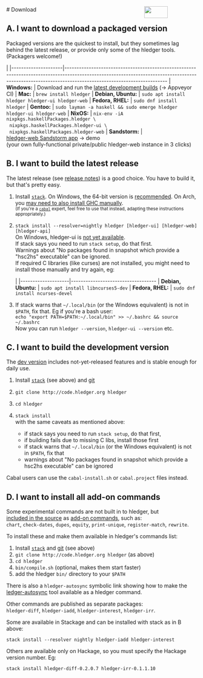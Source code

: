 <div style="float:right; text-align:right; white-space:nowrap; ">
<a style="margin-left:3px;" href="https://flattr.com/submit/auto?user_id=simonmichael&amp;url=http%3A%2F%2Fhledger.org" target="_blank"><img src="//api.flattr.com/button/flattr-badge-large.png" alt="" title="Flattr this" border="0"></a> 
<a href="https://www.paypal.com/cgi-bin/webscr?cmd=_s-xclick&amp;hosted_button_id=5J33NLXYXCYAY"><img width=62 height=31 border=0 src="https://www.paypal.com/en_US/i/btn/x-click-but04.gif" alt=""></a> 
<div style="display:inline-block; position:relative; top:5px; width:62px; height:31px;">
<script data-gratipay-username="simonmichael" data-gratipay-widget="button" src="//grtp.co/v1.js"></script> 
</div>
<a href="https://www.bountysource.com/trackers/536505-simonmichael-hledger"><img border=0 src="https://www.bountysource.com/badge/tracker?tracker_id=536505" alt=""></a> &nbsp;
</div>
# Download
<a name="a"></a>

## A. I want to download a packaged version

<style>
tr { vertical-align:top; }
td { padding-bottom:.5em; padding-right:1em; }
td:first-of-type { 
  /* white-space:nowrap; */
  /* width:1%; */
}
a { white-space:nowrap; }
</style>

Packaged versions are the quickest to install, but they sometimes lag behind the
latest release, or provide only some of the hledger tools. (Packagers welcome!)

|
|---------------------|------------------------------------------------------------------------------------------------------------------------------------------------------------------------------------------------------
| **Windows:**        | Download and run the [latest development builds](developer-guide.html) (-> Appveyor CI)
| **Mac:**            | `brew install hledger`
| **Debian,&nbsp;Ubuntu:** | `sudo apt install hledger hledger-ui hledger-web`
| **Fedora,&nbsp;RHEL:**   | `sudo dnf install hledger`
| **Gentoo:**         | `sudo layman -a haskell && sudo emerge hledger hledger-ui hledger-web`
| **NixOS:**          | `nix-env -iA nixpkgs.haskellPackages.hledger \`<br>&nbsp;&nbsp;`nixpkgs.haskellPackages.hledger-ui \`<br>&nbsp;&nbsp;`nixpkgs.haskellPackages.hledger-web`
| **Sandstorm:**      | [hledger-web Sandstorm app](https://apps.sandstorm.io/app/8x12h6p0x0nrzk73hfq6zh2jxtgyzzcty7qsatkg7jfg2mzw5n90) -> demo<br>(your own fully-functional private/public hledger-web instance in 3 clicks)


<a name="b"></a>

## B. I want to build the latest release

The latest release (see [release notes](release-notes.html)) is a good choice.
You have to build it, but that's pretty easy. 

1. Install [`stack`](http://haskell-lang.org/get-started).
   On Windows, the 64-bit version is [recommended](https://github.com/simonmichael/hledger/issues/275#issuecomment-123834252).
   On Arch, you [may need to also install GHC manually](https://github.com/simonmichael/hledger/issues/434).\
   <small>(If you're a [`cabal`](https://www.haskell.org/cabal/) expert, feel free to use that instead, adapting these instructions appropriately.)</small>


2. `stack install --resolver=nightly hledger [hledger-ui] [hledger-web] [hledger-api]`\
   On Windows, hledger-ui is [not yet available](https://github.com/coreyoconnor/vty/pull/1).\
   If stack says you need to run `stack setup`, do that first.\
   Warnings about "No packages found in snapshot which provide a "hsc2hs" executable" can be ignored.\
   If required C libraries (like curses) are not installed, you might need to install those manually and try again, eg:

    |
    |--------------------|-----------------------------------
    | **Debian, Ubuntu:** | `sudo apt install libncurses5-dev` 
    | **Fedora, RHEL:**   | `sudo dnf install ncurses-devel`

3. If stack warns that `~/.local/bin` (or the Windows equivalent) is not in `$PATH`, fix that.
   Eg if you're a bash user:\
   `echo "export PATH=$PATH:~/.local/bin" >> ~/.bashrc && source ~/.bashrc`\
   Now you can run `hledger --version`, `hledger-ui --version` etc.

<!--(The exact steps depend on your OS, cabal version and expertise.)-->
<!--
Short version:\
`cabal update && cabal install hledger [hledger-ui] [hledger-web] [hledger-api]`
-->
<!--
If you're brand new to cabal, these steps should work on unix-like systems 
(on Windows, adjust commands and paths as needed):

1. Install [GHC](http://haskell.org/ghc) and [cabal](http://haskell.org/cabal/download.html) if needed,
   eg from [https://www.haskell.org/downloads](https://www.haskell.org/downloads)
2. Ensure `~/.cabal/bin` or the Windows equivalent is in your `$PATH`,
   eg `echo "export PATH=$PATH:~/.cabal/bin" >> ~/.bashrc && source ~/.bashrc`
3. `cabal update`
4. `cabal install alex happy`
5. `mkdir hledger-sandbox`
6. `cd hledger-sandbox`
7. `cabal sandbox init`
8. `cabal install hledger-1.0.1 [hledger-ui-1.0.2] [hledger-web-1.0.1] [hledger-api-1.0]`
9. `mv .cabal-sandbox/bin/hledger* ~/.cabal/bin`
10. `cd ..; rm -rf hledger-sandbox`
-->


<a name="c"></a>

## C. I want to build the development version

The [dev version](https://github.com/simonmichael/hledger/commits/master) includes not-yet-released features and is stable enough for daily use.

1. Install [`stack`](http://haskell-lang.org/get-started) (see above) and [git](https://en.wikipedia.org/wiki/Git)
2. `git clone http://code.hledger.org hledger`
3. `cd hledger`
4. `stack install`\
   with the same caveats as mentioned above:
    
    - if stack says you need to run `stack setup`, do that first,
    - if building fails due to missing C libs, install those first 
    - if stack warns that `~/.local/bin` (or the Windows equivalent) is not in `$PATH`, fix that
    - warnings about "No packages found in snapshot which provide a hsc2hs executable" can be ignored

Cabal users can use the `cabal-install.sh` or `cabal.project` files instead.


<a name="d"></a>

## D. I want to install all add-on commands

Some experimental commands are not built in to hledger, but
[included in the source](https://github.com/simonmichael/hledger/tree/master/bin) as
[add-on commands](http://hledger.org/hledger.html#add-on-commands), such as:\
`chart`,
`check-dates`,
`dupes`,
`equity`,
`print-unique`,
`register-match`,
`rewrite`.

To install these and make them available in hledger's commands list:

1. Install [`stack`](http://haskell-lang.org/get-started) and [git](https://en.wikipedia.org/wiki/Git) (see above)
2. `git clone http://code.hledger.org hledger` (as above)
3. `cd hledger`
4. `bin/compile.sh` (optional, makes them start faster)
5. add the hledger `bin/` directory to your `$PATH`

There is also a `hledger-autosync` symbolic link showing how to make
the [ledger-autosync](https://gitlab.com/egh/ledger-autosync) tool available
as a hledger command.

Other commands are published as separate packages:\
`hledger-diff`,
`hledger-iadd`,
`hledger-interest`,
`hledger-irr`.

Some are available in Stackage and can be installed with stack as in B above:

`stack install --resolver nightly hledger-iadd hledger-interest`

Others are available only on Hackage, so you must specify the Hackage version number. Eg:

`stack install hledger-diff-0.2.0.7 hledger-irr-0.1.1.10`
